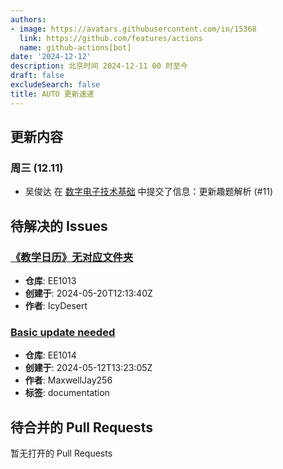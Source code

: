 ```yaml
---
authors:
- image: https://avatars.githubusercontent.com/in/15368
  link: https://github.com/features/actions
  name: github-actions[bot]
date: '2024-12-12'
description: 北京时间 2024-12-11 00 时至今
draft: false
excludeSearch: false
title: AUTO 更新速递
---
```


## 更新内容

### 周三 (12.11)

- 吴俊达 在 [数字电子技术基础](https://github.com/HITSZ-OpenAuto/EE1009) 中提交了信息：更新趣题解析 (#11)

## 待解决的 Issues

### [《教学日历》无对应文件夹](https://github.com/HITSZ-OpenAuto/EE1013/issues/3)

- **仓库**: EE1013
- **创建于**: 2024-05-20T12:13:40Z
- **作者**: IcyDesert

### [Basic update needed](https://github.com/HITSZ-OpenAuto/EE1014/issues/1)

- **仓库**: EE1014
- **创建于**: 2024-05-12T13:23:05Z
- **作者**: MaxwellJay256
- **标签**: documentation

## 待合并的 Pull Requests

暂无打开的 Pull Requests
